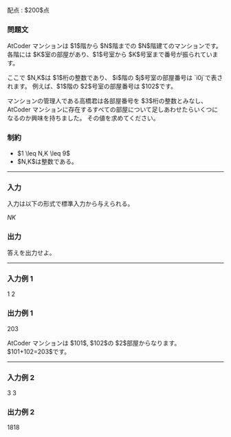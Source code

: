 
<div>

<span>

<span>

<p>
配点 : $200$点
</p>

<div>

<section>

### **問題文**

<p>
AtCoder マンションは $1$階から $N$階までの $N$階建てのマンションです。
各階には $K$室の部屋があり、$1$号室から $K$号室まで番号が振られています。
</p>

<p>
ここで $N,K$は $1$桁の整数であり、 $i$階の $j$号室の部屋番号は `i0j`で表されます。
例えば、$1$階の $2$号室の部屋番号は $102$です。
</p>

<p>
マンションの管理人である高橋君は各部屋番号を $3$桁の整数とみなし、
AtCoder マンションに存在するすべての部屋について足しあわせたらいくつになるのか興味を持ちました。
その値を求めてください。
</p>

</section>

</div>

<div>

<section>

### **制約**

<ul>

<li>
$1 \leq N,K \leq 9$
</li>

<li>
$N,K$は整数である。
</li>

</ul>

</section>

</div>

---

<div>

<div>

<section>

### **入力**

<p>
入力は以下の形式で標準入力から与えられる。
</p>

<div>

$N$$K$
</div>

</section>

</div>

<div>

<section>

### **出力**

<p>
答えを出力せよ。
</p>

</section>

</div>

</div>

---

<div>

<section>

### **入力例 1**

<div>

1 2

</div>

</section>

</div>

<div>

<section>

### **出力例 1**

<div>

203

</div>

<p>
AtCoder マンションは $101$, $102$の $2$部屋からなります。
$101+102=203$です。
</p>

</section>

</div>

---

<div>

<section>

### **入力例 2**

<div>

3 3

</div>

</section>

</div>

<div>

<section>

### **出力例 2**

<div>

1818

</div>

</section>

</div>

</span>

</span>

</div>
